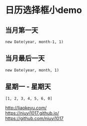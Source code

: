 # 日历选择框小demo
## 当月第一天
```
new Date(year, month-1, 1)
```
## 当月最后一天
```
new Date(year, month, 1)
```
## 星期一 - 星期天
```
[1, 2, 3, 4, 5, 6, 0]
```

http://liaokeyu.com/  
https://niuyi1017.github.io/  
https://github.com/niuyi1017  
